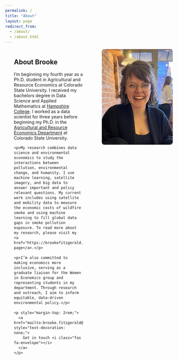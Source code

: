 ```yaml
---
permalink: /
title: "About"
layout: page
redirect_from: 
  - /about/
  - /about.html
---
```


<style>
  @media (max-width: 768px) {
    .responsive-grid {
      display: block !important;
    }
  }
</style>
<div class="responsive-grid" style="display: grid; grid-template-columns: 55% 45%; gap: 2rem; align-items: start;">
  <div style="width: 80%; margin: 0 auto;">
    <h2>About Brooke</h2>
    <p>I’m beginning my fourth year as a Ph.D. student in Agricultural and Resource Economics at Colorado State University. I received my bachelors degree in Data Science and Applied Mathematics at <a href="https://www.hampshire.edu/">Hampshire College</a>. I worked as a data scientist for three years before beginning my Ph.D. in the <a href="https://agsci.colostate.edu/dare/">Agricultural and Resource Economics Department</a> at Colorado State University.</p>

    <p>My research combines data science and environmental economics to study the interactions between pollution, environmental change, and humanity. I use machine learning, satellite imagery, and big data to answer important and policy relevant questions. My current work includes using satellite and mobility data to measure the economic costs of wildfire smoke and using machine learning to fill global data gaps in smoke pollution exposure. To read more about my research, please visit my <a href="https://brookefitzgerald.com/research/">research page</a>.</p>

    <p>I’m also committed to making economics more inclusive, serving as a graduate liaison for the Women in Economics group and representing students in my department. Through research and outreach, I aim to inform equitable, data-driven environmental policy.</p>

    <p style="margin-top: 2rem;">
      <a href="mailto:brooke.fitzgerald@colostate.edu" style="text-decoration: none;">
        Get in touch <i class="fas fa-envelope"></i>
      </a>
    </p>
  </div>
  <div style="display: flex; justify-content: center; align-items: center;">
    <img src="/files/main_page_photo.jpg" alt="Brooke Fitzgerald" style="width: 100%; height: auto; border-radius: 8px;">
  </div>
</div>
